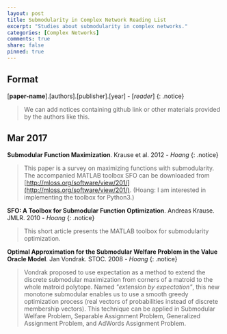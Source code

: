 ```yaml
---
layout: post
title: Submodularity in Complex Network Reading List
excerpt: "Studies about submodularity in complex networks."
categories: [Complex Networks]
comments: true
share: false
pinned: true
---
```

## Format

[**paper-name**].[authors].[publisher].[year] - [_reader_]
{: .notice}
> We can add notices containing github link or other materials provided by the authors like this.

## Mar 2017

**Submodular Function Maximization**. Krause et al. 2012 - _Hoang_
{: .notice}
> This paper is a survey on maximizing functions with submodularity. The accompanied MATLAB toolbox SFO can be downloaded from [http://mloss.org/software/view/201/](http://mloss.org/software/view/201/). (Hoang: I am interested in implementing the toolbox for Python3.)

**SFO: A Toolbox for Submodular Function Optimization**. Andreas Krause. JMLR. 2010 - _Hoang_
{: .notice}
> This short article presents the MATLAB toolbox for submodularity optimization.

**Optimal Approximation for the Submodular Welfare Problem in the Value Oracle Model**. Jan Vondrak. STOC. 2008 - _Hoang_
{: .notice}
> Vondrak proposed to use expectation as a method to extend the discrete submodular maximization from corners of a matroid to the whole matroid polytope. Named _"extension by expectation"_, this new monotone submodular enables us to use a smooth greedy optimization process (real vectors of probabilities instead of discrete membership vectors). This technique can be applied in Submodular Welfare Problem, Separable Assignment Problem, Generalized Assignment Problem, and AdWords Assignment Problem.
